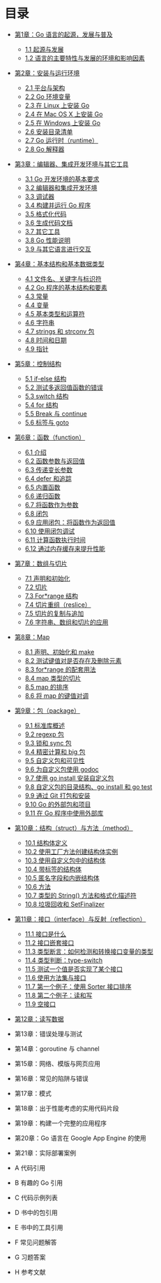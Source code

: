 # 目录 

* [第1章：Go 语言的起源，发展与普及](eBook/01.0.md)
	* [1.1 起源与发展](eBook/01.1.md)
	* [1.2 语言的主要特性与发展的环境和影响因素](eBook/01.2.md)

* [第2章：安装与运行环境](eBook/02.0.md)
	* [2.1 平台与架构](eBook/02.1.md)
	* [2.2 Go 环境变量](eBook/02.2.md)
	* [2.3 在 Linux 上安装 Go](eBook/02.3.md)
	* [2.4 在 Mac OS X 上安装 Go](eBook/02.4.md)
	* [2.5 在 Windows 上安装 Go](eBook/02.5.md)
	* [2.6 安装目录清单](eBook/02.6.md)
	* [2.7 Go 运行时（runtime）](eBook/02.7.md)
	* [2.8 Go 解释器](eBook/02.8.md)
	
* [第3章：编辑器、集成开发环境与其它工具](eBook/03.0.md)
	* [3.1 Go 开发环境的基本要求](eBook/03.1.md)
	* [3.2 编辑器和集成开发环境](eBook/03.2.md)
	* [3.3 调试器](eBook/03.3.md)
	* [3.4 构建并运行 Go 程序](eBook/03.4.md)
	* [3.5 格式化代码](eBook/03.5.md)
	* [3.6 生成代码文档](eBook/03.6.md)
	* [3.7 其它工具](eBook/03.7.md)
	* [3.8 Go 性能说明](eBook/03.8.md)
	* [3.9 与其它语言进行交互](eBook/03.9.md)
	
* [第4章：基本结构和基本数据类型](eBook/04.0.md)
	* [4.1 文件名、关键字与标识符](eBook/04.1.md)
	* [4.2 Go 程序的基本结构和要素](eBook/04.2.md)
	* [4.3 常量](eBook/04.3.md)
	* [4.4 变量](eBook/04.4.md)
	* [4.5 基本类型和运算符](eBook/04.5.md)
	* [4.6 字符串](eBook/04.6.md)
	* [4.7 strings 和 strconv 包](eBook/04.7.md)
	* [4.8 时间和日期](eBook/04.8.md)
	* [4.9 指针](eBook/04.9.md)
	
* [第5章：控制结构](eBook/05.0.md)
	* [5.1 if-else 结构](eBook/05.1.md)
	* [5.2 测试多返回值函数的错误](eBook/05.2.md)
	* [5.3 switch 结构](eBook/05.3.md)
	* [5.4 for 结构](eBook/05.4.md)
	* [5.5 Break 与 continue](eBook/05.5.md)
	* [5.6 标签与 goto](eBook/05.6.md)
	
* [第6章：函数（function）](eBook/06.0.md)
	* [6.1 介绍](eBook/06.1.md)
	* [6.2 函数参数与返回值](eBook/06.2.md)
	* [6.3 传递变长参数](eBook/06.3.md)
	* [6.4 defer 和追踪](eBook/06.4.md)
	* [6.5 内置函数](eBook/06.5.md)
	* [6.6 递归函数](eBook/06.6.md)
	* [6.7 将函数作为参数](eBook/06.7.md)
	* [6.8 闭包](eBook/06.8.md)
	* [6.9 应用闭包：将函数作为返回值](eBook/06.9.md)
	* [6.10 使用闭包调试](eBook/06.10.md)
	* [6.11 计算函数执行时间](eBook/06.11.md)
	* [6.12 通过内存缓存来提升性能](eBook/06.12.md)
	
* [第7章：数组与切片](eBook/07.0.md)
	* [7.1 声明和初始化](eBook/07.1.md)
	* [7.2 切片](eBook/07.2.md)
	* [7.3 For*range 结构](eBook/07.3.md)
	* [7.4 切片重组（reslice）](eBook/07.4.md)
	* [7.5 切片的复制与追加](eBook/07.5.md)
	* [7.6 字符串、数组和切片的应用](eBook/07.6.md)
	
* [第8章：Map](eBook/08.0.md)
	* [8.1 声明、初始化和 make](eBook/08.1.md)
	* [8.2 测试键值对是否存在及删除元素](eBook/08.2.md)
	* [8.3 for*range 的配套用法](eBook/08.3.md)
	* [8.4 map 类型的切片](eBook/08.4.md)
	* [8.5 map 的排序](eBook/08.5.md)
	* [8.6 将 map 的键值对调](eBook/08.6.md)
	
* [第9章：包（package）](eBook/09.0.md)
	* [9.1 标准库概述](eBook/09.1.md)
	* [9.2 regexp 包](eBook/09.2.md)
	* [9.3 锁和 sync 包](eBook/09.3.md)
	* [9.4 精密计算和 big 包](eBook/09.4.md)
	* [9.5 自定义包和可见性](eBook/09.5.md)
	* [9.6 为自定义包使用 godoc](eBook/09.6.md)
	* [9.7 使用 go install 安装自定义包](eBook/09.7.md)
	* [9.8 自定义包的目录结构、go install 和 go test](eBook/09.8.md)
	* [9.9 通过 Git 打包和安装](eBook/09.9.md)
	* [9.10 Go 的外部包和项目](eBook/09.10.md)
	* [9.11 在 Go 程序中使用外部库](eBook/09.11.md)
	
* [第10章：结构（struct）与方法（method）](eBook/10.0.md)
    * [10.1 结构体定义](eBook/10.1.md)
    * [10.2 使用工厂方法创建结构体实例](eBook/10.2.md)
    * [10.3 使用自定义包中的结构体](eBook/10.3.md)
    * [10.4 带标签的结构体](eBook/10.4.md)
    * [10.5 匿名字段和内嵌结构体](eBook/10.5.md)
    * [10.6 方法](eBook/10.6.md)
    * [10.7 类型的 String() 方法和格式化描述符](eBook/10.7.md)
    * [10.8 垃圾回收和 SetFinalizer](eBook/10.8.md)
    
* [第11章：接口（interface）与反射（reflection）](eBook/11.0.md)
    * [11.1 接口是什么](eBook/11.1.md)
    * [11.2 接口嵌套接口](eBook/11.2.md)
    * [11.3 类型断言：如何检测和转换接口变量的类型](eBook/11.3.md)
    * [11.4 类型判断：type-switch](eBook/11.4.md)
    * [11.5 测试一个值是否实现了某个接口](eBook/11.5.md)
    * [11.6 使用方法集与接口](eBook/11.6.md)
    * [11.7 第一个例子：使用 Sorter 接口排序](eBook/11.7.md)
    * [11.8 第二个例子：读和写](eBook/11.8.md)
    * [11.9 空接口](eBook/11.9.md)

* [第12章：读写数据](eBook/12.0.md)
* 第13章：错误处理与测试
* 第14章：goroutine 与 channel
* 第15章：网络、模版与网页应用
* 第16章：常见的陷阱与错误
* 第17章：模式
* 第18章：出于性能考虑的实用代码片段
* 第19章：构建一个完整的应用程序
* 第20章：Go 语言在 Google App Engine 的使用
* 第21章：实际部署案例
* A 代码引用
* B 有趣的 Go 引用
* C 代码示例列表
* D 书中的包引用
* E 书中的工具引用
* F 常见问题解答
* G 习题答案
* H 参考文献

